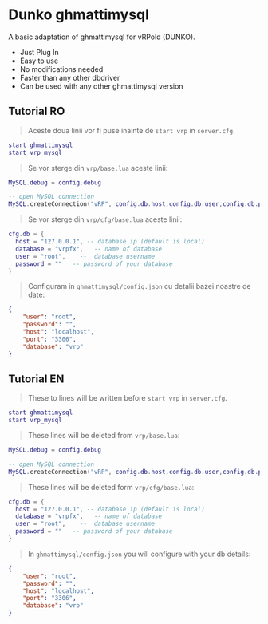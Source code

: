 # Dunko ghmattimysql

A basic adaptation of ghmattimysql for vRPold (DUNKO).

* Just Plug In
* Easy to use
* No modifications needed
* Faster than any other dbdriver
* Can be used with any other ghmattimysql version



## Tutorial RO

> Aceste doua linii vor fi puse inainte de `start vrp` in `server.cfg`.

```lua
start ghmattimysql
start vrp_mysql
```

> Se vor sterge din `vrp/base.lua` aceste linii:

```lua
MySQL.debug = config.debug
```

```lua
-- open MySQL connection
MySQL.createConnection("vRP", config.db.host,config.db.user,config.db.password,config.db.database)
```

> Se vor sterge din `vrp/cfg/base.lua` aceste linii:

```lua
cfg.db = {
  host = "127.0.0.1", -- database ip (default is local)
  database = "vrpfx",   -- name of database
  user = "root",    --  database username
  password = ""   -- password of your database
}
```
> Configuram in `ghmattimysql/config.json` cu detalii bazei noastre de date:

```json
{
    "user": "root",
    "password": "",
    "host": "localhost",
    "port": "3306",
    "database": "vrp"
}
```
## Tutorial EN

> These to lines will be written before `start vrp` in `server.cfg`.

```lua
start ghmattimysql
start vrp_mysql
```

> These lines will be deleted from `vrp/base.lua`:

```lua
MySQL.debug = config.debug
```

```lua
-- open MySQL connection
MySQL.createConnection("vRP", config.db.host,config.db.user,config.db.password,config.db.database)
```

> These lines will be deleted form `vrp/cfg/base.lua`:

```lua
cfg.db = {
  host = "127.0.0.1", -- database ip (default is local)
  database = "vrpfx",   -- name of database
  user = "root",    --  database username
  password = ""   -- password of your database
}
```
> In `ghmattimysql/config.json` you will configure with your db details:

```json
{
    "user": "root",
    "password": "",
    "host": "localhost",
    "port": "3306",
    "database": "vrp"
}
```
